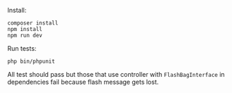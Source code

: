 Install:
```
composer install
npm install
npm run dev
```

Run tests:
```
php bin/phpunit
```

All test should pass but those that use controller with `FlashBagInterface` in dependencies fail because flash message gets lost.